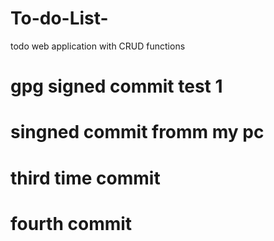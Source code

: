# To-do-List-
todo web application with CRUD functions 


# gpg signed commit test 1 

# singned commit fromm my pc 

# third time commit 

# fourth commit 